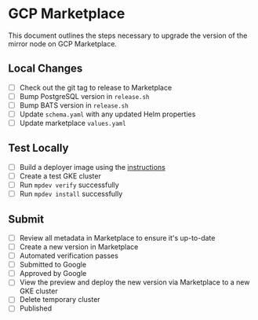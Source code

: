 # GCP Marketplace

This document outlines the steps necessary to upgrade the version of the mirror node on GCP Marketplace.

## Local Changes

- [ ] Check out the git tag to release to Marketplace
- [ ] Bump PostgreSQL version in `release.sh`
- [ ] Bump BATS version in `release.sh`
- [ ] Update `schema.yaml` with any updated Helm properties
- [ ] Update marketplace `values.yaml`

## Test Locally

- [ ] Build a deployer image using
      the [instructions](https://github.com/hashgraph/hedera-mirror-node/blob/master/charts/marketplace/gcp/BUILDING.md)
- [ ] Create a test GKE cluster
- [ ] Run `mpdev verify` successfully
- [ ] Run `mpdev install` successfully

## Submit

- [ ] Review all metadata in Marketplace to ensure it's up-to-date
- [ ] Create a new version in Marketplace
- [ ] Automated verification passes
- [ ] Submitted to Google
- [ ] Approved by Google
- [ ] View the preview and deploy the new version via Marketplace to a new GKE cluster
- [ ] Delete temporary cluster
- [ ] Published
